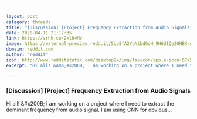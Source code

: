 ```yaml
---

layout: post
category: threads
title: "[Discussion] [Project] Frequency Extraction from Audio Signals"
date: 2020-04-11 21:17:35
link: https://vrhk.co/2xlU4Mv
image: https://external-preview.redd.it/5UpSfA2YpNtbdOoH_9H6d1Qe2OHBX-n_EtbIl0tUJFE.jpg?width=1140&height=596.858638743&auto=webp&crop=1140:596.858638743,smart&s=5bd71516f7c0a4e90a3e93645ba7b38a0e7d7e61
domain: reddit.com
author: "reddit"
icon: http://www.redditstatic.com/desktop2x/img/favicon/apple-icon-57x57.png
excerpt: "Hi all! &amp;#x200B; I am working on a project where I need to extract the dominant frequency from audio signal. I am using CNN for obvious..."

---
```


### [Discussion] [Project] Frequency Extraction from Audio Signals

Hi all! &amp;#x200B; I am working on a project where I need to extract the dominant frequency from audio signal. I am using CNN for obvious...